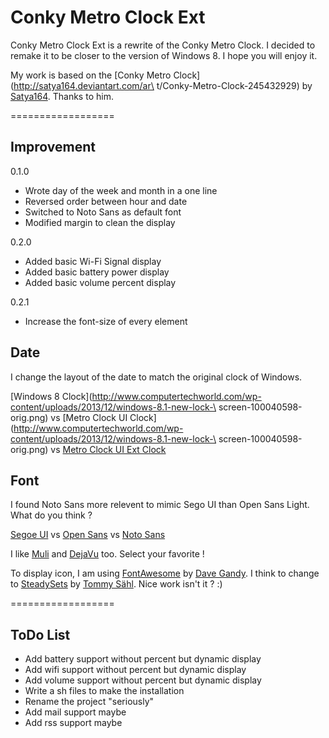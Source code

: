 Conky Metro Clock Ext
=====================

Conky Metro Clock Ext is a rewrite of the Conky Metro Clock.
I decided to remake it to be closer to the version of Windows 8.
I hope you will enjoy it.

My work is based on the [Conky Metro Clock](http://satya164.deviantart.com/ar\
t/Conky-Metro-Clock-245432929) by [Satya164](http://satya164.deviantart.com/). Thanks to him.

==================

Improvement
-----------

0.1.0

* Wrote day of the week and month in a one line
* Reversed order between hour and date
* Switched to Noto Sans as default font
* Modified margin to clean the display

0.2.0

* Added basic Wi-Fi Signal display
* Added basic battery power display
* Added basic volume percent display

0.2.1

* Increase the font-size of every element

Date
----

I change the layout of the date to match the original clock of Windows.

[Windows 8 Clock](http://www.computertechworld.com/wp-content/uploads/2013/12/windows-8.1-new-lock-\
screen-100040598-orig.png) vs [Metro Clock UI Clock](http://www.computertechworld.com/wp-content/uploads/2013/12/windows-8.1-new-lock-\
screen-100040598-orig.png) vs [Metro Clock UI Ext Clock](https://github.com/aloisdg/conkymetroclockext#coming_soon)

Font
----

I found Noto Sans more relevent to mimic Sego UI than Open Sans Light. What do you think ?

[Segoe UI](http://www.microsoft.com/typography/fonts/family.aspx?FID=331) vs [Open Sans](http://www.google.com/fonts/specimen/Open+Sans) vs [Noto Sans](http://www.google.com/fonts/specimen/Noto+Sans)

I like [Muli](http://www.fontsquirrel.com/fonts/muli) and [DejaVu](http://dejavu-fonts.org/wiki/Main_Page) too. Select your favorite !

To display icon, I am using [FontAwesome](http://fortawesome.github.io/Font-Awesome/) by [Dave Gandy](https://twitter.com/davegandy). I think to change to [SteadySets](http://dribbble.com/shots/929153-Steady-set-of-icons) by [Tommy Sähl](http://shapemade.com/). Nice work isn't it ? :)

==================

ToDo List
---------

* Add battery support without percent but dynamic display
* Add wifi support without percent but dynamic display
* Add volume support without percent but dynamic display
* Write a sh files to make the installation
* Rename the project "seriously"
* Add mail support maybe
* Add rss support maybe